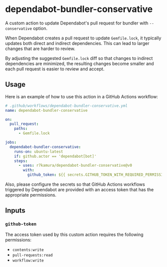 # dependabot-bundler-conservative

A custom action to update Dependabot's pull request for bundler with `--conservative` option.

When Dependabot creates a pull request to update `Gemfile.lock`, it typically updates both direct and indirect dependencies. This can lead to larger changes that are harder to review.

By adjusting the suggested `Gemfile.lock` diff so that changes to indirect dependencies are minimized, the resulting changes become smaller and each pull request is easier to review and accept.

## Usage

Here is an example of how to use this action in a GitHub Actions workflow:

```yaml
# .github/workflows/dependabot-bundler-conservative.yml
name: dependabot-bundler-conservative

on:
  pull_request:
    paths:
      - Gemfile.lock

jobs:
  dependabot-bundler-conservative:
    runs-on: ubuntu-latest
    if: github.actor == 'dependabot[bot]'
    steps:
      - uses: r7kamura/dependabot-bundler-conservative@v0
        with:
          github_token: ${{ secrets.GITHUB_TOKEN_WITH_REQUIRED_PERMISSIONS }}
```

Also, please configure the secrets so that GitHub Actions workflows triggered by Dependabot are provided with an access token that has the appropriate permissions.

## Inputs

### `github-token`

The access token used by this custom action requires the following permissions:

- `contents:write`
- `pull-requests:read`
- `workflow:write`
